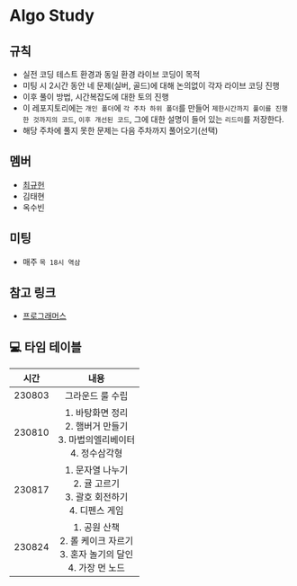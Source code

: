 # Algo Study

## 규칙

- 실전 코딩 테스트 환경과 동일 환경 라이브 코딩이 목적
- 미팅 시 2시간 동안 네 문제(실버, 골드)에 대해 논의없이 각자 라이브 코딩 진행
- 이후 풀이 방법, 시간복잡도에 대한 토의 진행
- 이 레포지토리에는 `개인 폴더`에 `각 주차 하위 폴더`를 만들어 `제한시간까지 풀이를 진행한 것까지의 코드`, `이후 개선된 코드`, 그에 대한 설명이 들어 있는 `리드미`를 저장한다. 
- 해당 주차에 풀지 못한 문제는 다음 주차까지 풀어오기(선택)

## 멤버

- [최규헌](./KUMA/)
- 김태현
- 옥수빈

## 미팅

- 매주 `목 18시 역삼`

## 참고 링크

- [프로그래머스](https://programmers.co.kr/)

## 💻 타임 테이블

|     시간      |             내용              |
| :-----------: | :---------------------------: |
| 230803 | 그라운드 룰 수립| 
| 230810 | 1. 바탕화면 정리<br/> 2. 햄버거 만들기<br/> 3. 마법의엘리베이터<br/> 4. 정수삼각형 |
| 230817 | 1. 문자열 나누기<br/> 2. 귤 고르기<br/> 3. 괄호 회전하기<br/> 4. 디펜스 게임 |
| 230824 | 1. 공원 산책<br/> 2. 롤 케이크 자르기<br/> 3. 혼자 놀기의 달인<br/> 4. 가장 먼 노드 |
